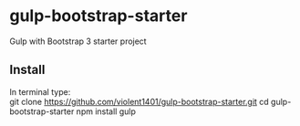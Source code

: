 # gulp-bootstrap-starter
Gulp with Bootstrap 3 starter project
## Install
In terminal type: <br>
git clone https://github.com/violent1401/gulp-bootstrap-starter.git
cd gulp-bootstrap-starter
npm install
gulp
